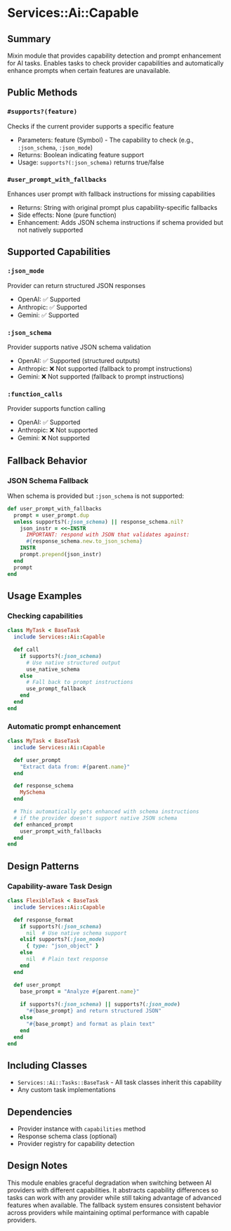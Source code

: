 # Services::Ai::Capable

## Summary
Mixin module that provides capability detection and prompt enhancement for AI tasks. Enables tasks to check provider capabilities and automatically enhance prompts when certain features are unavailable.

## Public Methods

### `#supports?(feature)`
Checks if the current provider supports a specific feature
- Parameters: feature (Symbol) - The capability to check (e.g., `:json_schema`, `:json_mode`)
- Returns: Boolean indicating feature support
- Usage: `supports?(:json_schema)` returns true/false

### `#user_prompt_with_fallbacks`
Enhances user prompt with fallback instructions for missing capabilities
- Returns: String with original prompt plus capability-specific fallbacks
- Side effects: None (pure function)
- Enhancement: Adds JSON schema instructions if schema provided but not natively supported

## Supported Capabilities

### `:json_mode`
Provider can return structured JSON responses
- OpenAI: ✅ Supported
- Anthropic: ✅ Supported
- Gemini: ✅ Supported

### `:json_schema`
Provider supports native JSON schema validation
- OpenAI: ✅ Supported (structured outputs)
- Anthropic: ❌ Not supported (fallback to prompt instructions)
- Gemini: ❌ Not supported (fallback to prompt instructions)

### `:function_calls`
Provider supports function calling
- OpenAI: ✅ Supported
- Anthropic: ❌ Not supported
- Gemini: ❌ Not supported

## Fallback Behavior

### JSON Schema Fallback
When schema is provided but `:json_schema` is not supported:
```ruby
def user_prompt_with_fallbacks
  prompt = user_prompt.dup
  unless supports?(:json_schema) || response_schema.nil?
    json_instr = <<~INSTR
      IMPORTANT: respond with JSON that validates against:
      #{response_schema.new.to_json_schema}
    INSTR
    prompt.prepend(json_instr)
  end
  prompt
end
```

## Usage Examples

### Checking capabilities
```ruby
class MyTask < BaseTask
  include Services::Ai::Capable

  def call
    if supports?(:json_schema)
      # Use native structured output
      use_native_schema
    else
      # Fall back to prompt instructions
      use_prompt_fallback
    end
  end
end
```

### Automatic prompt enhancement
```ruby
class MyTask < BaseTask
  include Services::Ai::Capable

  def user_prompt
    "Extract data from: #{parent.name}"
  end

  def response_schema
    MySchema
  end

  # This automatically gets enhanced with schema instructions
  # if the provider doesn't support native JSON schema
  def enhanced_prompt
    user_prompt_with_fallbacks
  end
end
```

## Design Patterns

### Capability-aware Task Design
```ruby
class FlexibleTask < BaseTask
  include Services::Ai::Capable

  def response_format
    if supports?(:json_schema)
      nil  # Use native schema support
    elsif supports?(:json_mode)
      { type: "json_object" }
    else
      nil  # Plain text response
    end
  end

  def user_prompt
    base_prompt = "Analyze #{parent.name}"
    
    if supports?(:json_schema) || supports?(:json_mode)
      "#{base_prompt} and return structured JSON"
    else
      "#{base_prompt} and format as plain text"
    end
  end
end
```

## Including Classes
- `Services::Ai::Tasks::BaseTask` - All task classes inherit this capability
- Any custom task implementations

## Dependencies
- Provider instance with `capabilities` method
- Response schema class (optional)
- Provider registry for capability detection

## Design Notes
This module enables graceful degradation when switching between AI providers with different capabilities. It abstracts capability differences so tasks can work with any provider while still taking advantage of advanced features when available. The fallback system ensures consistent behavior across providers while maintaining optimal performance with capable providers. 